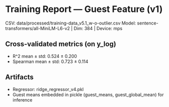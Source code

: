 # Training Report — Guest Feature (v1)

CSV: data/processed/training-data_v5.1_w-o-outlier.csv
Model: sentence-transformers/all-MiniLM-L6-v2 | Dim: 384 | Device: mps

## Cross-validated metrics (on y_log)

- R^2 mean ± std: 0.524 ± 0.200
- Spearman mean ± std: 0.723 ± 0.114

## Artifacts

- Regressor: ridge_regressor_v4.pkl
- Guest means embedded in pickle (guest_means, guest_global_mean) for inference